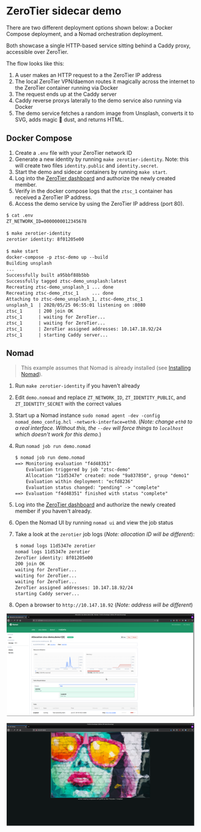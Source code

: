ZeroTier sidecar demo
======================

There are two different deployment options shown below: a Docker Compose deployment, and a Nomad orchestration
deployment.

Both showcase a single HTTP-based service sitting behind a Caddy proxy, accessible over ZeroTier.

The flow looks like this:

1. A user makes an HTTP request to a the ZeroTier IP address
2. The local ZeroTier VPN/daemon routes it magically across the internet to the ZeroTier container running via Docker
3. The request ends up at the Caddy server
4. Caddy reverse proxys laterally to the demo service also running via Docker
5. The demo service fetches a random image from Unsplash, converts it to SVG, adds magic 🦄 dust, and returns HTML.

Docker Compose
--------------

1. Create a `.env` file with your ZeroTier network ID
2. Generate a new identity by running `make zerotier-identity`. Note: this will create two files `identity.public` and
`identity.secret`.
3. Start the demo and sidecar containers by running `make start`.
4. Log into the [ZeroTier dashboard](https://my.zerotier.com/network) and authorize the newly created member.
5. Verify in the docker compose logs that the `ztsc_1` container has received a ZeroTier IP address.
6. Access the demo service by using the ZeroTier IP address (port 80).

```
$ cat .env 
ZT_NETWORK_ID=0000000012345678

$ make zerotier-identity 
zerotier identity: 8f01205e00

$ make start
docker-compose -p ztsc-demo up --build
Building unsplash
...
Successfully built a95bbf88b5bb
Successfully tagged ztsc-demo_unsplash:latest
Recreating ztsc-demo_unsplash_1 ... done
Recreating ztsc-demo_ztsc_1     ... done
Attaching to ztsc-demo_unsplash_1, ztsc-demo_ztsc_1
unsplash_1  | 2020/05/25 06:55:01 listening on :8080
ztsc_1      | 200 join OK
ztsc_1      | waiting for ZeroTier...
ztsc_1      | waiting for ZeroTier...
ztsc_1      | ZeroTier assigned addresses: 10.147.18.92/24
ztsc_1      | starting Caddy server...
```

Nomad
-----

> This example assumes that Nomad is already installed (see [Installing Nomad](https://www.nomadproject.io/docs/install)).

1. Run `make zerotier-identity` if you haven't already
2. Edit `demo.nomoad` and replace `ZT_NETWORK_ID`, `ZT_IDENTITY_PUBLIC`, and `ZT_IDENTITY_SECRET` with the correct
   values
3. Start up a Nomad instance `sudo nomad agent -dev -config nomad_demo_config.hcl -network-interface=eth0`. (_Note:
   change `eth0` to a real interface. Without this, the `--dev` will force things to `localhost` which doesn't work for
   this demo._)
4. Run `nomad job run demo.nomad`

       $ nomad job run demo.nomad
       ==> Monitoring evaluation "f4d48351"
           Evaluation triggered by job "ztsc-demo"
           Allocation "11d5347e" created: node "9a837850", group "demo1"
           Evaluation within deployment: "ecfd8236"
           Evaluation status changed: "pending" -> "complete"
       ==> Evaluation "f4d48351" finished with status "complete"

5. Log into the [ZeroTier dashboard](https://my.zerotier.com/network) and authorize the newly created member if you
   haven't already.
6. Open the Nomad UI by running `nomad ui` and view the job status
7. Take a look at the `zerotier` job logs (_Note: allocation ID will be different_):

       $ nomad logs 11d5347e zerotier
       nomad logs 11d5347e zerotier
       ZeroTier identity: 8f01205e00
       200 join OK
       waiting for ZeroTier...
       waiting for ZeroTier...
       waiting for ZeroTier...
       ZeroTier assigned addresses: 10.147.18.92/24
       starting Caddy server...

5. Open a browser to `http://10.147.18.92` (_Note: address will be different_)

![Nomad](images/ss-nomad.png)

![Unspash](images/ss-unsplash.png)